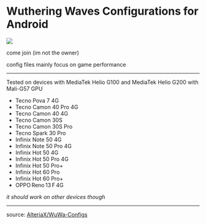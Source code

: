 # Wuthering Waves Configurations for Android

[<img src="https://discord.com/api/guilds/798954204420112454/widget.png?style=banner2">](https://discord.gg/gczjQvgzWE)

come join (im not the owner)

config files mainly focus on game performance

---

Tested on devices with MediaTek Helio G100 and MediaTek Helio G200 with Mali-G57 GPU
+ Tecno Pova 7 4G
+ Tecno Camon 40 Pro 4G
+ Tecno Camon 40 4G
+ Tecno Camon 30S
+ Tecno Camon 30S Pro
+ Tecno Spark 30 Pro
+ Infinix Note 50 4G
+ Infinix Note 50 Pro 4G
+ Infinix Hot 50 4G
+ Infinix Hot 50 Pro 4G
+ Infinix Hot 50 Pro+
+ Infinix Hot 60 Pro
+ Infinix Hot 60 Pro+
+ OPPO Reno 13 F 4G

_it should work on other devices though_

---

source: [AlteriaX/WuWa-Configs](https://github.com/AlteriaX/WuWa-Configs)
